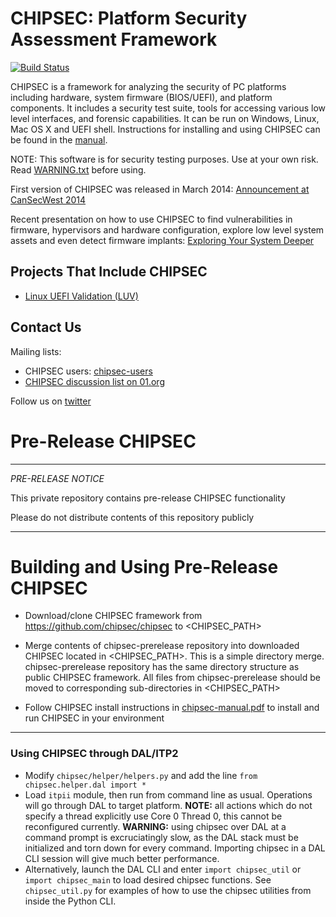 CHIPSEC: Platform Security Assessment Framework
===============================================

[![Build Status](https://travis-ci.org/chipsec/chipsec.svg?branch=master)](https://travis-ci.org/chipsec/chipsec)

CHIPSEC is a framework for analyzing the security of PC platforms including hardware, system firmware (BIOS/UEFI), and platform components. It includes a security test suite, tools for accessing various low level interfaces, and forensic capabilities. It can be run on Windows, Linux, Mac OS X and UEFI shell. Instructions for installing and using CHIPSEC can be found in the [manual](chipsec-manual.pdf).

NOTE: This software is for security testing purposes. Use at your own risk. Read [WARNING.txt](chipsec/WARNING.txt) before using.

First version of CHIPSEC was released in March 2014:
[Announcement at CanSecWest 2014](https://cansecwest.com/slides/2014/Platform%20Firmware%20Security%20Assessment%20wCHIPSEC-csw14-final.pdf)

Recent presentation on how to use CHIPSEC to find vulnerabilities in firmware, hypervisors and hardware configuration, explore low level system assets and even detect firmware implants:
[Exploring Your System Deeper](https://www.slideshare.net/CanSecWest/csw2017-bazhaniuk-exploringyoursystemdeeperupdated)

Projects That Include CHIPSEC
-----------------------------

 * [Linux UEFI Validation (LUV)](https://01.org/linux-uefi-validation)

Contact Us
----------

Mailing lists:

 * CHIPSEC users: [chipsec-users](https://groups.google.com/forum/#!forum/chipsec-users)
 * [CHIPSEC discussion list on 01.org](https://lists.01.org/mailman/listinfo/chipsec)

Follow us on [twitter](https://twitter.com/CHIPSEC)
# Pre-Release CHIPSEC

******************************************************************
 
*PRE-RELEASE NOTICE*

This private repository contains pre-release CHIPSEC functionality

Please do not distribute contents of this repository publicly

******************************************************************

# Building and Using Pre-Release CHIPSEC

* Download/clone CHIPSEC framework from https://github.com/chipsec/chipsec to \<CHIPSEC_PATH\>

* Merge contents of chipsec-prerelease repository into downloaded CHIPSEC located in \<CHIPSEC_PATH\>. This is a simple directory merge. chipsec-prerelease repository has the same directory structure as public CHIPSEC framework. All files from chipsec-prerelease should be moved to corresponding sub-directories in \<CHIPSEC_PATH\>

* Follow CHIPSEC install instructions in [chipsec-manual.pdf](https://github.com/chipsec/chipsec/blob/master/chipsec-manual.pdf) to install and run CHIPSEC in your environment

******************************************************************

### Using CHIPSEC through DAL/ITP2

- Modify `chipsec/helper/helpers.py` and add the line `from chipsec.helper.dal import *`
- Load `itpii` module, then run from command line as usual. Operations will go through DAL to target platform.
  **NOTE:** all actions which do not specify a thread explicitly use Core 0 Thread 0, this cannot be reconfigured currently.
  **WARNING:** using chipsec over DAL at a command prompt is excruciatingly slow, as the DAL stack must be initialized and torn down for every command. Importing chipsec in a DAL CLI session will give much better performance. 
- Alternatively, launch the DAL CLI and enter `import chipsec_util` or `import chipsec_main` to load desired chipsec functions.
  See `chipsec_util.py` for examples of how to use the chipsec utilities from inside the Python CLI.